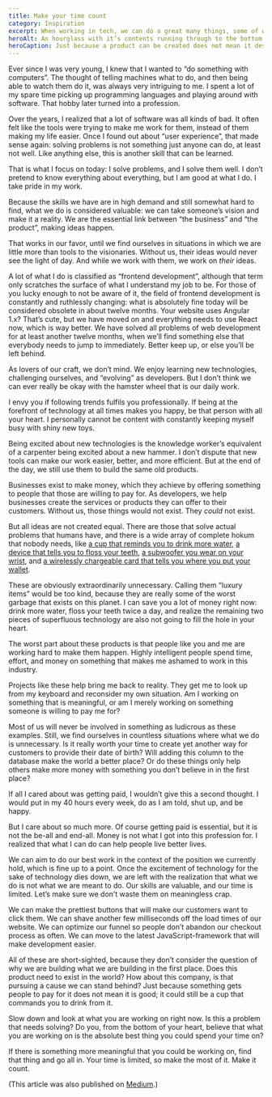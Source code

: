 ```yaml
---
title: Make your time count
category: Inspiration
excerpt: When working in tech, we can do a great many things, some of which are absolutely not worth doing.
heroAlt: An hourglass with it’s contents running through to the bottom half.
heroCaption: Just because a product can be created does not mean it deserves to be.
---
```

Ever since I was very young, I knew that I wanted to “do something with computers”. The thought of telling machines what to do, and then being able to watch them do it, was always very intriguing to me. I spent a lot of my spare time picking up programming languages and playing around with software. That hobby later turned into a profession.

Over the years, I realized that a lot of software was all kinds of bad. It often felt like the tools were trying to make me work for them, instead of them making my life easier. Once I found out about “user experience”, that made sense again: solving problems is not something just anyone can do, at least not well. Like anything else, this is another skill that can be learned.

That is what I focus on today: I solve problems, and I solve them well. I don’t pretend to know everything about everything, but I am good at what I do. I take pride in my work.

Because the skills we have are in high demand and still somewhat hard to find, what we do is considered valuable: we can take someone’s vision and make it a reality. We are the essential link between “the business” and “the product”, making ideas happen.

That works in our favor, until we find ourselves in situations in which we are little more than tools to the visionaries. Without us, their ideas would never see the light of day. And while we work with them, we work on *their* ideas.

A lot of what I do is classified as “frontend development”, although that term only scratches the surface of what I understand my job to be. For those of you lucky enough to not be aware of it, the field of frontend development is constantly and ruthlessly changing: what is absolutely fine today will be considered obsolete in about twelve months. Your website uses Angular 1.x? That’s cute, but we have moved on and everything needs to use React now, which is way better. We have solved all problems of web development for at least another twelve months, when we’ll find something else that everybody needs to jump to immediately. Better keep up, or else you’ll be left behind.

As lovers of our craft, we don’t mind. We enjoy learning new technologies, challenging ourselves, and “evolving” as developers. But I don’t think we can ever really be okay with the hamster wheel that is our daily work.

I envy you if following trends fulfils you professionally. If being at the forefront of technology at all times makes you happy, be that person with all your heart. I personally cannot be content with constantly keeping myself busy with shiny new toys.

Being excited about new technologies is the knowledge worker’s equivalent of a carpenter being excited about a new hammer. I don’t dispute that new tools can make our work easier, better, and more efficient. But at the end of the day, we still use them to build the same old products.

Businesses exist to make money, which they achieve by offering something to people that those are willing to pay for. As developers, we help businesses create the services or products they can offer to their customers. Without us, those things would not exist. They *could* not exist.

But all ideas are not created equal. There are those that solve actual problems that humans have, and there is a wide array of complete hokum that nobody needs, like [a cup that reminds you to drink more water](http://myvessyl.com), [a device that tells you to floss your teeth](http://www.flosstime.com), [a subwoofer you wear on your wrist](http://lofelt.com), and [a wirelessly chargeable card that tells you where you put your wallet](http://www.leifdoes.com).

These are obviously extraordinarily unnecessary. Calling them “luxury items” would be too kind, because they are really some of the worst garbage that exists on this planet. I can save you a lot of money right now: drink more water, floss your teeth twice a day, and realize the remaining two pieces of superfluous technology are also not going to fill the hole in your heart.

The worst part about these products is that people like you and me are working hard to make them happen. Highly intelligent people spend time, effort, and money on something that makes me ashamed to work in this industry.

Projects like these help bring me back to reality. They get me to look up from my keyboard and reconsider my own situation. Am I working on something that is meaningful, or am I merely working on something someone is willing to pay me for?

Most of us will never be involved in something as ludicrous as these examples. Still, we find ourselves in countless situations where what we do is unnecessary. Is it really worth your time to create yet another way for customers to provide their date of birth? Will adding this column to the database make the world a better place? Or do these things only help others make more money with something you don’t believe in in the first place?

If all I cared about was getting paid, I wouldn’t give this a second thought. I would put in my 40 hours every week, do as I am told, shut up, and be happy.

But I care about so much more. Of course getting paid is essential, but it is not the be-all and end-all. Money is not what I got into this profession for. I realized that what I can do can help people live better lives.

We can aim to do our best work in the context of the position we currently hold, which is fine up to a point. Once the excitement of technology for the sake of technology dies down, we are left with the realization that what we do is not what we are meant to do. Our skills are valuable, and our time is limited. Let’s make sure we don’t waste them on meaningless crap.

We can make the prettiest buttons that will make our customers want to click them. We can shave another few milliseconds off the load times of our website. We can optimize our funnel so people don’t abandon our checkout process as often. We can move to the latest JavaScript-framework that will make development easier.

All of these are short-sighted, because they don’t consider the question of why we are building what we are building in the first place. Does this product need to exist in the world? How about this company, is that pursuing a cause we can stand behind? Just because something gets people to pay for it does not mean it is good; it could still be a cup that commands you to drink from it.

Slow down and look at what you are working on right now. Is this a problem that needs solving? Do you, from the bottom of your heart, believe that what you are working on is the absolute best thing you could spend your time on?

If there is something more meaningful that you could be working on, find that thing and go all in. Your time is limited, so make the most of it. Make it count.

(This article was also published on [Medium](https://medium.com/@soverydom/make-your-time-count-9384e697714e).)
